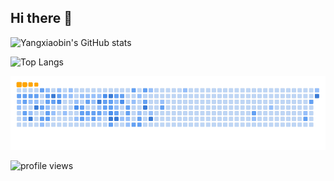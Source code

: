 ## Hi there 👋

  

![Yangxiaobin's GitHub stats](https://github-readme-stats.vercel.app/api?username=yangxiaobinhaoshuai&count_private=true&show_icons=true&theme=radical)

![Top Langs](https://github-readme-stats.vercel.app/api/top-langs/?username=yangxiaobinhaoshuai&layout=compact)



<picture>
  <source media="(prefers-color-scheme: dark)" srcset="https://github.com/yangxiaobinhaoshuai/yangxiaobinhaoshuai/blob/output/github-contribution-grid-snake-dark.svg"/>
  <source media="(prefers-color-scheme: light)" srcset="https://github.com/yangxiaobinhaoshuai/yangxiaobinhaoshuai/blob/output/github-contribution-grid-snake.svg"/>
  <img alt="github-snake" src="https://github.com/yangxiaobinhaoshuai/yangxiaobinhaoshuai/blob/output/ocean.gif"/>
</picture>



![profile views](https://komarev.com/ghpvc/?username=yangxiaobinhaoshuai&color=green&style=flat)

<!--
**yangxiaobinhaoshuai/yangxiaobinhaoshuai** is a ✨ _special_ ✨ repository because its `README.md` (this file) appears on your GitHub profile.

Here are some ideas to get you started:

- 🔭 I’m currently working on ...
- 🌱 I’m currently learning ...
- 👯 I’m looking to collaborate on ...
- 🤔 I’m looking for help with ...
- 💬 Ask me about ...
- 📫 How to reach me: ...
- 😄 Pronouns: ...
- ⚡ Fun fact: ...
-->
